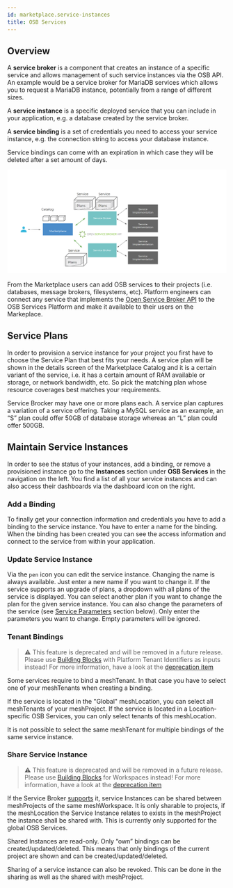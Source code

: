 ```yaml
---
id: marketplace.service-instances
title: OSB Services
---
```


## Overview

A **service broker** is a component that creates an instance of a specific service and allows management of such service instances via the OSB API. An example would be a service broker for MariaDB services which allows you to request a MariaDB instance, potentially from a range of different sizes.

A **service instance** is a specific deployed service that you can include in your application, e.g. a database created by the service broker.

A **service binding** is a set of credentials you need to access your service instance, e.g. the connection string to access your database instance.

Service bindings can come with an expiration in which case they will be deleted after a set amount of days.

![OSB Marketplace integration](assets/marketplace/OSB.png)

From the Marketplace users can add OSB services to their projects (i.e. databases, message brokers, filesystems, etc). Platform engineers can connect any service that implements the [Open Service Broker API](https://www.openservicebrokerapi.org/) to the OSB Services Platform and make it available to their users on the Markeplace.



## Service Plans

In order to provision a service instance for your project you first have to choose the Service Plan that best fits your needs. A service plan will be shown in the details screen of the Marketplace Catalog and it is a certain variant of the service, i.e. it has a certain amount of RAM available or storage, or network bandwidth, etc. So pick the matching plan whose resource coverages best matches your requirements.

Service Brocker may have one or more plans each. A service plan captures a variation of a service offering. Taking a MySQL service as an example, an “S” plan could offer 50GB of database storage whereas an “L” plan could offer 500GB.


## Maintain Service Instances

In order to see the status of your instances, add a binding, or remove a provisioned instance go to the **Instances** section under **OSB Services** in the navigation on the left. You find a list of all your service instances and can also access their dashboards via the dashboard icon on the right.

### Add a Binding

To finally get your connection information and credentials you have to add a binding to the service instance. You have to enter a name for the binding. When the binding has been created you can see the access information and connect to the service from within your application.

### Update Service Instance

Via the `pen` icon you can edit the service instance. Changing the name is always available. Just enter a new name if you want to change it. If the service supports an upgrade of plans, a dropdown with all plans of the service is displayed. You can select another plan if you want to change the plan for the given service instance. You can also change the parameters of the service (see [Service Parameters](#service-parameters) section below). Only enter the parameters you want to change. Empty parameters will be ignored.

### Tenant Bindings

> ⚠️ This feature is deprecated and will be removed in a future release.
> Please use [Building Blocks](administration.building-blocks.md) with Platform Tenant Identifiers as inputs instead!
> For more information, have a look at the [deprecation item](https://meshcloud.canny.io/deprecations/p/deprecation-of-osb-tenant-bindings)

Some services require to bind a meshTenant. In that case you have to select one of your meshTenants when creating a binding.

If the service is located in the "Global" meshLocation, you can select all meshTenants of your meshProject. If the service is located in a Location-specific OSB Services, you can only select tenants of this meshLocation.

It is not possible to select the same meshTenant for multiple bindings of the same service instance.

### Share Service Instance

> ⚠️ This feature is deprecated and will be removed in a future release.
> Please use [Building Blocks](administration.building-blocks.md) for Workspaces instead!
> For more information, have a look at the [deprecation item](https://meshcloud.canny.io/deprecations/p/deprecation-of-osb-service-instance-sharing)

If the Service Broker [supports](meshstack.meshmarketplace.profile.md#sharable-service-instances) it, service Instances can be shared between meshProjects of the same meshWorkspace. It is only sharable to projects, if the meshLocation the Service Instance relates to exists in the meshProject the instance shall be shared with. This is currently only supported for the global OSB Services.

Shared Instances are read-only. Only “own” bindings can be created/updated/deleted. This means that only bindings of the current project are shown and can be created/updated/deleted.

Sharing of a service instance can also be revoked. This can be done in the sharing as well as the shared with meshProject.
